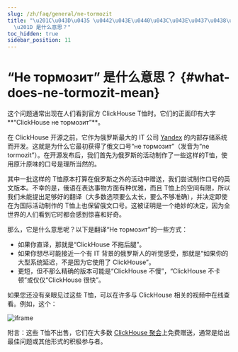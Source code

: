 ```yaml
---
slug: /zh/faq/general/ne-tormozit
title: "\u201C\u043D\u0435 \u0442\u043E\u0440\u043C\u043E\u0437\u0438\u0442\
  \u201D 是什么意思？"
toc_hidden: true
sidebar_position: 11
---
```


# “Не тормозит” 是什么意思？ {#what-does-ne-tormozit-mean}

这个问题通常出现在人们看到官方 ClickHouse T恤时。它们的正面印有大字**“ClickHouse не тормозит”**。

在 ClickHouse 开源之前，它作为俄罗斯最大的 IT 公司 [Yandex](https://yandex.com/company/) 的内部存储系统而开发。这就是为什么它最初获得了俄文口号“не тормозит”（发音为“ne tormozit”）。在开源发布后，我们首先为俄罗斯的活动制作了一些这样的T恤，使用原汁原味的口号是理所当然的。

其中一批这样的 T恤原本打算在俄罗斯之外的活动中赠送，我们尝试制作口号的英文版本。不幸的是，俄语在表达事物方面有种优雅，而且 T恤上的空间有限，所以我们未能提出足够好的翻译（大多数选项要么太长，要么不够准确），并决定即使在为国际活动制作的 T恤上也保留俄文口号。这被证明是一个绝妙的决定，因为全世界的人们看到它时都会感到惊喜和好奇。

那么，它是什么意思呢？以下是翻译“Не тормозит”的一些方式：

-   如果你直译，那就是“ClickHouse 不拖后腿”。
-   如果你想尽可能接近一个有 IT 背景的俄罗斯人的听觉感受，那就是“如果你的大型系统延迟，不是因为它使用了 ClickHouse”。
-   更短，但不那么精确的版本可能是“ClickHouse 不慢”，“ClickHouse 不卡顿”或仅仅“ClickHouse 很快”。

如果您还没有亲眼见过这些 T恤，可以在许多与 ClickHouse 相关的视频中在线查看。例如，这个：

![iframe](https://www.youtube.com/embed/bSyQahMVZ7w)

附言：这些 T恤不出售，它们在大多数 [ClickHouse 聚会](https://clickhouse.com/#meet)上免费赠送，通常是给出最佳问题或其他形式的积极参与者。
